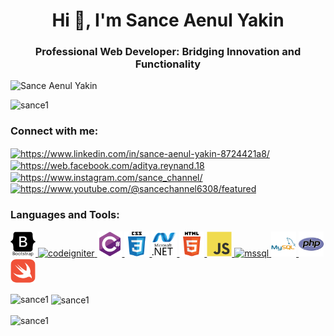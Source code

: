 <h1 align="center">Hi 👋, I'm Sance Aenul Yakin</h1>
<h3 align="center">Professional Web Developer: Bridging Innovation and Functionality</h3>

<p align="left"> <img src="https://scontent.fcgk3-1.fna.fbcdn.net/v/t39.30808-6/342019419_573017321476798_3161839677736738785_n.jpg?_nc_cat=109&ccb=1-7&_nc_sid=730e14&_nc_eui2=AeGNWY8b9BrquwhhF3TxXPNztUOss6oL6im1Q6yzqgvqKddnze0LRoZHlfben4JtEDaYjVYmsZ7i_TSXeRIW4xCL&_nc_ohc=4gPzy4P4ntEAX9ga3cC&_nc_zt=23&_nc_ht=scontent.fcgk3-1.fna&oh=00_AfCt7onsQrn8nRXWWCCj7axcINn5H4VMPHWoBdgvWyg0Sg&oe=64E55F7D" alt="Sance Aenul Yakin" width="200" height="250"/> </p>

<p align="left"> <img src="https://komarev.com/ghpvc/?username=sance1&label=Profile%20views&color=0e75b6&style=flat" alt="sance1" /> </p>


<h3 align="left">Connect with me:</h3>
<p align="left">
<a href="https://linkedin.com/in/https://www.linkedin.com/in/sance-aenul-yakin-8724421a8/" target="blank"><img align="center" src="https://raw.githubusercontent.com/rahuldkjain/github-profile-readme-generator/master/src/images/icons/Social/linked-in-alt.svg" alt="https://www.linkedin.com/in/sance-aenul-yakin-8724421a8/" height="30" width="40" /></a>
<a href="https://fb.com/https://web.facebook.com/aditya.reynand.18" target="blank"><img align="center" src="https://raw.githubusercontent.com/rahuldkjain/github-profile-readme-generator/master/src/images/icons/Social/facebook.svg" alt="https://web.facebook.com/aditya.reynand.18" height="30" width="40" /></a>
<a href="https://instagram.com/https://www.instagram.com/sance_channel/" target="blank"><img align="center" src="https://raw.githubusercontent.com/rahuldkjain/github-profile-readme-generator/master/src/images/icons/Social/instagram.svg" alt="https://www.instagram.com/sance_channel/" height="30" width="40" /></a>
<a href="https://www.youtube.com/c/https://www.youtube.com/@sancechannel6308/featured" target="blank"><img align="center" src="https://raw.githubusercontent.com/rahuldkjain/github-profile-readme-generator/master/src/images/icons/Social/youtube.svg" alt="https://www.youtube.com/@sancechannel6308/featured" height="30" width="40" /></a>
</p>

<h3 align="left">Languages and Tools:</h3>
<p align="left"> <a href="https://getbootstrap.com" target="_blank" rel="noreferrer"> <img src="https://raw.githubusercontent.com/devicons/devicon/master/icons/bootstrap/bootstrap-plain-wordmark.svg" alt="bootstrap" width="40" height="40"/> </a> <a href="https://codeigniter.com" target="_blank" rel="noreferrer"> <img src="https://cdn.worldvectorlogo.com/logos/codeigniter.svg" alt="codeigniter" width="40" height="40"/> </a> <a href="https://www.w3schools.com/cs/" target="_blank" rel="noreferrer"> <img src="https://raw.githubusercontent.com/devicons/devicon/master/icons/csharp/csharp-original.svg" alt="csharp" width="40" height="40"/> </a> <a href="https://www.w3schools.com/css/" target="_blank" rel="noreferrer"> <img src="https://raw.githubusercontent.com/devicons/devicon/master/icons/css3/css3-original-wordmark.svg" alt="css3" width="40" height="40"/> </a> <a href="https://dotnet.microsoft.com/" target="_blank" rel="noreferrer"> <img src="https://raw.githubusercontent.com/devicons/devicon/master/icons/dot-net/dot-net-original-wordmark.svg" alt="dotnet" width="40" height="40"/> </a> <a href="https://www.w3.org/html/" target="_blank" rel="noreferrer"> <img src="https://raw.githubusercontent.com/devicons/devicon/master/icons/html5/html5-original-wordmark.svg" alt="html5" width="40" height="40"/> </a> <a href="https://developer.mozilla.org/en-US/docs/Web/JavaScript" target="_blank" rel="noreferrer"> <img src="https://raw.githubusercontent.com/devicons/devicon/master/icons/javascript/javascript-original.svg" alt="javascript" width="40" height="40"/> </a> <a href="https://www.microsoft.com/en-us/sql-server" target="_blank" rel="noreferrer"> <img src="https://www.svgrepo.com/show/303229/microsoft-sql-server-logo.svg" alt="mssql" width="40" height="40"/> </a> <a href="https://www.mysql.com/" target="_blank" rel="noreferrer"> <img src="https://raw.githubusercontent.com/devicons/devicon/master/icons/mysql/mysql-original-wordmark.svg" alt="mysql" width="40" height="40"/> </a> <a href="https://www.php.net" target="_blank" rel="noreferrer"> <img src="https://raw.githubusercontent.com/devicons/devicon/master/icons/php/php-original.svg" alt="php" width="40" height="40"/> </a> <a href="https://developer.apple.com/swift/" target="_blank" rel="noreferrer"> <img src="https://raw.githubusercontent.com/devicons/devicon/master/icons/swift/swift-original.svg" alt="swift" width="40" height="40"/> </a> </p>

<p><img align="left" src="https://github-readme-stats.vercel.app/api/top-langs?username=sance1&show_icons=true&locale=en&layout=compact" alt="sance1" /></p>

<p>&nbsp;<img align="center" src="https://github-readme-stats.vercel.app/api?username=sance1&show_icons=true&locale=en" alt="sance1" /></p>

<p><img align="center" src="https://github-readme-streak-stats.herokuapp.com/?user=sance1&" alt="sance1" /></p>
